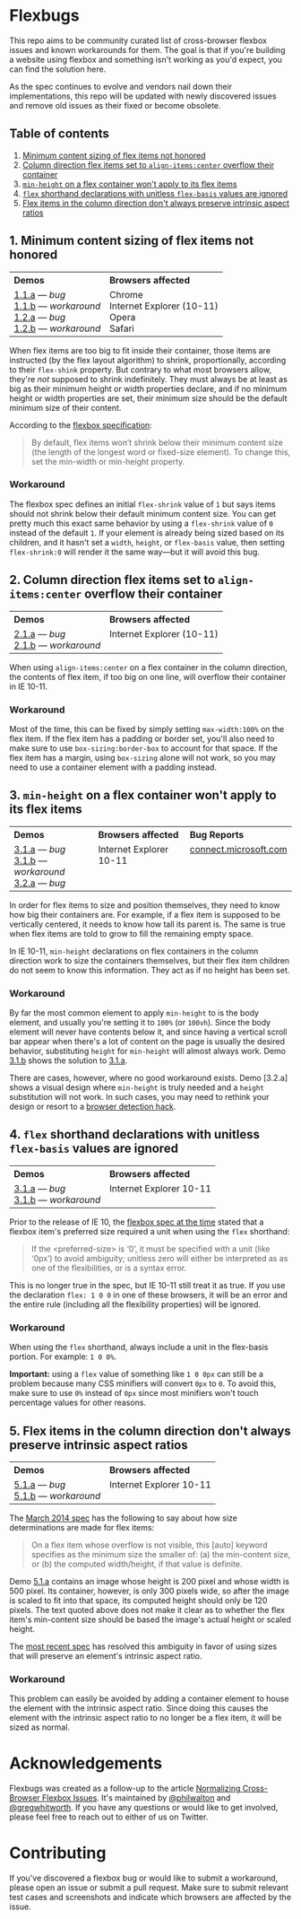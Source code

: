 Flexbugs
========

This repo aims to be community curated list of cross-browser flexbox issues and known workarounds for them. The goal is that if you're building a website using flexbox and something isn't working as you'd expect, you can find the solution here.

As the spec continues to evolve and vendors nail down their implementations, this repo will be updated with newly discovered issues and remove old issues as their fixed or become obsolete.

## Table of contents

1. [Minimum content sizing of flex items not honored](#1-minimum-content-sizing-of-flex-items-not-honored)
2. [Column direction flex items set to `align-items:center` overflow their container](#2-column-direction-flex-items-set-to-align-itemscenter-overflow-their-container)
3. [`min-height` on a flex container won't apply to its flex items](#3-min-height-on-a-flex-container-wont-apply-to-its-flex-items)
4. [`flex` shorthand declarations with unitless `flex-basis` values are ignored](#4-flex-shorthand-declarations-with-unitless-flex-basis-values-are-ignored)
5. [Flex items in the column direction don't always preserve intrinsic aspect ratios](#5-flex-items-in-the-column-direction-dont-always-preserve-intrinsic-aspect-ratios)


## 1. Minimum content sizing of flex items not honored

<table>
  <tr>
    <th align="left">Demos</th>
    <th align="left">Browsers affected</th>
  </tr>
  <tr valign="top">
    <td>
      <a href="http://codepen.io/philipwalton/full/MYbrrr">1.1.a</a> &mdash; <em>bug</em><br>
      <a href="http://codepen.io/philipwalton/full/ByQJOQ">1.1.b</a> &mdash; <em>workaround</em><br>
      <a href="http://codepen.io/philipwalton/full/ByQJqQ">1.2.a</a> &mdash; <em>bug</em><br>
      <a href="http://codepen.io/philipwalton/full/wBopYg">1.2.b</a> &mdash; <em>workaround</em>
    </td>
    <td>
      Chrome<br>
      Internet Explorer (10-11)<br>
      Opera<br>
      Safari
    </td>
  </tr>
</table>

When flex items are too big to fit inside their container, those items are instructed (by the flex layout algorithm) to shrink, proportionally, according to their `flex-shink` property. But contrary to what most browsers allow, they're *not* supposed to shrink indefinitely. They must always be at least as big as their minimum height or width properties declare, and if no minimum height or width properties are set, their minimum size should be the default minimum size of their content.

According to the [flexbox specification](http://www.w3.org/TR/css-flexbox/#flex-common):

> By default, flex items won’t shrink below their minimum content size (the length of the longest word or fixed-size element). To change this, set the min-width or min-height property.

### Workaround

The flexbox spec defines an initial `flex-shrink` value of `1` but says items should not shrink below their default minimum content size. You can get pretty much this exact same behavior by using a `flex-shrink` value of `0` instead of the default `1`. If your element is already being sized based on its children, and it hasn't set a `width`, `height`, or `flex-basis` value, then setting `flex-shrink:0` will render it the same way&mdash;but it will avoid this bug.

## 2. Column direction flex items set to `align-items:center` overflow their container

<table>
  <tr>
    <th align="left">Demos</th>
    <th align="left">Browsers affected</th>
  </tr>
  <tr valign="top">
    <td>
      <a href="http://codepen.io/philipwalton/full/xbRpMe">2.1.a</a> &mdash; <em>bug</em><br>
      <a href="http://codepen.io/philipwalton/full/ogYpVv">2.1.b</a> &mdash; <em>workaround</em><br>
    </td>
    <td>
      Internet Explorer (10-11)
    </td>
  </tr>
</table>

When using `align-items:center` on a flex container in the column direction, the contents of flex item, if too big on one line, will overflow their container in IE 10-11.

### Workaround

Most of the time, this can be fixed by simply setting `max-width:100%` on the flex item. If the flex item has a padding or border set, you'll also need to make sure to use `box-sizing:border-box` to account for that space. If the flex item has a margin, using `box-sizing` alone will not work, so you may need to use a container element with a padding instead.

## 3. `min-height` on a flex container won't apply to its flex items

<table>
  <tr>
    <th align="left">Demos</th>
    <th align="left">Browsers affected</th>
    <th align="left">Bug Reports</th>
  </tr>
  <tr valign="top">
    <td>
      <a href="http://codepen.io/philipwalton/full/RNoZJP">3.1.a</a> &mdash; <em>bug</em><br>
      <a href="http://codepen.io/philipwalton/full/KwNvLo">3.1.b</a> &mdash; <em>workaround</em><br>
      <a href="http://codepen.io/philipwalton/full/VYmbmj">3.2.a</a> &mdash; <em>bug</em><br>
    </td>
    <td>Internet Explorer 10-11</td>
    <td><a href="https://connect.microsoft.com/IE/feedback/details/802625/min-height-and-flexbox-flex-direction-column-dont-work-together-in-ie-10-11-preview">connect.microsoft.com</a></td>
  </tr>
</table>

In order for flex items to size and position themselves, they need to know how big their containers are. For example, if a flex item is supposed to be vertically centered, it needs to know how tall its parent is. The same is true when flex items are told to grow to fill the remaining empty space.

In IE 10-11, `min-height` declarations on flex containers in the column direction work to size the containers themselves, but their flex item children do not seem to know this information. They act as if no height has been set.

### Workaround

By far the most common element to apply `min-height` to is the body element, and usually you're setting it to `100%` (or `100vh`). Since the body element will never have contents below it, and since having a vertical scroll bar appear when there's a lot of content on the page is usually the desired behavior, substituting `height` for `min-height` will almost always work. Demo [3.1.b](http://codepen.io/philipwalton/full/KwNvLo) shows the solution to [3.1.a](http://codepen.io/philipwalton/full/RNoZJP).

There are cases, however, where no good workaround exists. Demo [3.2.a] shows a visual design where `min-height` is truly needed and a `height` substitution will not work. In such cases, you may need to rethink your design or resort to a [browser detection hack](http://stackoverflow.com/questions/20541306/how-to-write-a-css-hack-for-ie-11).

## 4. `flex` shorthand declarations with unitless `flex-basis` values are ignored

<table>
  <tr>
    <th align="left">Demos</th>
    <th align="left">Browsers affected</th>
  </tr>
  <tr valign="top">
    <td>
      <a href="http://codepen.io/philipwalton/full/OPbQgO">3.1.a</a> &mdash; <em>bug</em><br>
      <a href="http://codepen.io/philipwalton/full/ByQYZJ">3.1.b</a> &mdash; <em>workaround</em>
    </td>
    <td>Internet Explorer 10-11</td>
  </tr>
</table>

Prior to the release of IE 10, the [flexbox spec at the time](http://www.w3.org/TR/2012/WD-css3-flexbox-20120322/#flexibility) stated that a flexbox item's preferred size required a unit when using the `flex` shorthand:

>  If the &lt;preferred-size&gt; is ‘0’, it must be specified with a unit (like ‘0px’) to avoid ambiguity; unitless zero will either be interpreted as as one of the flexibilities, or is a syntax error.

This is no longer true in the spec, but IE 10-11 still treat it as true. If you use the declaration `flex: 1 0 0` in one of these browsers, it will be an error and the entire rule (including all the flexibility properties) will be ignored.

### Workaround

When using the `flex` shorthand, always include a unit in the flex-basis portion. For example: `1 0 0%`.

**Important:** using a `flex` value of something like `1 0 0px` can still be a problem because many CSS minifiers will convert `0px` to `0`. To avoid this, make sure to use `0%` instead of `0px` since most minifiers won't touch percentage values for other reasons.

## 5. Flex items in the column direction don't always preserve intrinsic aspect ratios

<table>
  <tr>
    <th align="left">Demos</th>
    <th align="left">Browsers affected</th>
  </tr>
  <tr valign="top">
    <td>
      <a href="http://codepen.io/philipwalton/full/LEbQON">5.1.a</a> &mdash; <em>bug</em><br>
      <a href="http://codepen.io/philipwalton/full/wBoyry">5.1.b</a> &mdash; <em>workaround</em>
    </td>
    <td>Internet Explorer 10-11</td>
  </tr>
</table>

The [March 2014 spec](http://www.w3.org/TR/2014/WD-css-flexbox-1-20140325/#min-size-auto) has the following to say about how size determinations are made for flex items:

> On a flex item whose overflow is not visible, this [auto] keyword specifies as the minimum size the smaller of: (a) the min-content size, or (b) the computed width/height, if that value is definite.

Demo [5.1.a](http://codepen.io/philipwalton/full/LEbQON) contains an image whose height is 200 pixel and whose width is 500 pixel. Its container, however, is only 300 pixels wide, so after the image is scaled to fit into that space, its computed height should only be 120 pixels. The text quoted above does not make it clear as to whether the flex item's min-content size should be based the image's actual height or scaled height.

The [most recent spec](http://dev.w3.org/csswg/css-flexbox/#min-size-auto) has resolved this ambiguity in favor of using sizes that will preserve an element's intrinsic aspect ratio.

### Workaround

This problem can easily be avoided by adding a container element to house the element with the intrinsic aspect ratio. Since doing this causes the element with the intrinsic aspect ratio to no longer be a flex item, it will be sized as normal.

# Acknowledgements

Flexbugs was created as a follow-up to the article [Normalizing Cross-Browser Flexbox Issues](#http://philipwalton.com/articles/normalizing-cross-browser-flexbox-issues/). It's maintained by [@philwalton](https://twitter.com/philwalton) and [@gregwhitworth](https://twitter.com/gregwhitworth). If you have any questions or would like to get involved, please feel free to reach out to either of us on Twitter.

# Contributing

If you've discovered a flexbox bug or would like to submit a workaround, please open an issue or submit a pull request. Make sure to submit relevant test cases and screenshots and indicate which browsers are affected by the issue.
